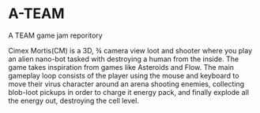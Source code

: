 # A-TEAM
A TEAM game jam reporitory

Cimex Mortis(CM) is a 3D, ¾ camera view loot and shooter where you play an alien nano-bot tasked with destroying a human from the inside.  The game takes inspiration from games like Asteroids and Flow. The main gameplay loop consists of the player using the mouse and keyboard to move their virus character around an arena shooting enemies, collecting blob-loot pickups in order to charge it energy pack, and finally explode all the energy out, destroying the cell level. 
